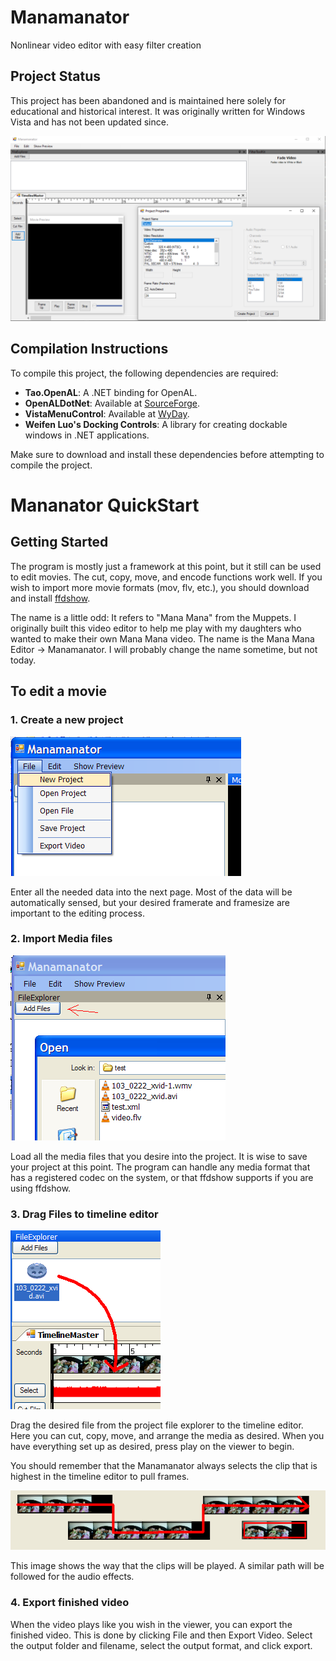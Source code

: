 # Manamanator
Nonlinear video editor with easy filter creation



## Project Status

This project has been abandoned and is maintained here solely for educational and historical interest. It was originally written for Windows Vista and has not been updated since.

![Main UI](UIExample.png)

## Compilation Instructions

To compile this project, the following dependencies are required:

- **Tao.OpenAL**: A .NET binding for OpenAL.
- **OpenALDotNet**: Available at [SourceForge](https://sourceforge.net/projects/cs-openal/).
- **VistaMenuControl**: Available at [WyDay](https://wyday.com/vistamenu/).
- **Weifen Luo's Docking Controls**: A library for creating dockable windows in .NET applications.

Make sure to download and install these dependencies before attempting to compile the project.

# Mananator QuickStart

## Getting Started

The program is mostly just a framework at this point, but it still can be used to edit movies. The cut, copy, move, and encode functions work well. If you wish to import more movie formats (mov, flv, etc.), you should download and install [ffdshow](https://sourceforge.net/project/downloading.php?group_id=53761&filename=ffdshow-20020617.exe&a=10479968).

The name is a little odd: It refers to "Mana Mana" from the Muppets. I originally built this video editor to help me play with my daughters who wanted to make their own Mana Mana video. The name is the Mana Mana Editor -> Manamanator. I will probably change the name sometime, but not today.

## To edit a movie

### 1. Create a new project

![New Project](NewProject.bmp)

Enter all the needed data into the next page. Most of the data will be automatically sensed, but your desired framerate and framesize are important to the editing process.

### 2. Import Media files

![Import Files](ImportFiles.bmp)

Load all the media files that you desire into the project. It is wise to save your project at this point. The program can handle any media format that has a registered codec on the system, or that ffdshow supports if you are using ffdshow.

### 3. Drag Files to timeline editor

![Drag and Drop](DragDrop.bmp)

Drag the desired file from the project file explorer to the timeline editor. Here you can cut, copy, move, and arrange the media as desired. When you have everything set up as desired, press play on the viewer to begin.

You should remember that the Manamanator always selects the clip that is highest in the timeline editor to pull frames.

![Play Order](PlayOrder.bmp)

This image shows the way that the clips will be played. A similar path will be followed for the audio effects.

### 4. Export finished video

When the video plays like you wish in the viewer, you can export the finished video. This is done by clicking File and then Export Video. Select the output folder and filename, select the output format, and click export.
```